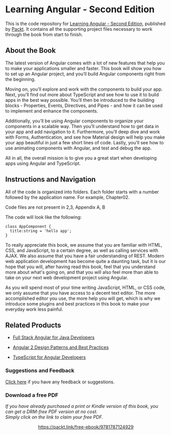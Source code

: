 # Learning Angular - Second Edition
This is the code repository for [Learning Angular - Second Edition](https://www.packtpub.com/web-development/learning-angular-second-edition?utm_source=github&utm_medium=repository&utm_campaign=9781787124929), published by [Packt](https://www.packtpub.com/?utm_source=github). It contains all the supporting project files necessary to work through the book from start to finish.
## About the Book
The latest version of Angular comes with a lot of new features that help you to make your applications smaller and faster. This book will show you how to set up an Angular project, and you’ll build Angular components right from the beginning.

Moving on, you’ll explore and work with the components to build your app. Next, you’ll find out more about TypeScript and see how to use it to build apps in the best way possible. You’ll then be introduced to the building blocks - Properties, Events, Directives, and Pipes - and how it can be used to implement and enhance the components.

Additionally, you’ll be using Angular components to organize your components in a scalable way. Then you’ll understand how to get data in your app and add navigation to it. Furthermore, you’ll deep dive and work with Forms, Authentication, and see how Material design will help you make your app beautiful in just a few short lines of code. Lastly, you’ll see how to use animating components with Angular, and test and debug the app.

All in all, the overall mission is to give you a great start when developing apps using Angular and TypeScript.
## Instructions and Navigation
All of the code is organized into folders. Each folder starts with a number followed by the application name. For example, Chapter02.

Code files are not present in 2,3, Appendix A, B

The code will look like the following:
```
class AppComponent {
  title:string = 'hello app';
}
```

To really appreciate this book, we assume that you are familiar with HTML, CSS, and JavaScript, to a certain degree, as well as calling services with AJAX. We also assume that you have a fair understanding of REST. Modern web application development has become quite a daunting task, but it is our hope that you will, after having read this book, feel that you understand more about what's going on, and that you will also feel more than able to take on your next web development project using Angular.

As you will spend most of your time writing JavaScript, HTML, or CSS code, we only assume that you have access to a decent text editor. The more accomplished editor you use, the more help you will get, which is why we introduce some plugins and best practices in this book to make your everyday work less painful.

## Related Products
* [Full Stack Angular for Java Developers](https://www.packtpub.com/web-development/full-stack-angular-java-developers?utm_source=github&utm_medium=repository&utm_campaign=9781786462909)

* [Angular 2 Design Patterns and Best Practices](https://www.packtpub.com/web-development/angular-2-design-patterns-and-best-practices?utm_source=github&utm_medium=repository&utm_campaign=9781786461728)

* [TypeScript for Angular Developers](https://www.packtpub.com/web-development/typescript-angular-developers?utm_source=github&utm_medium=repository&utm_campaign=9781786460554)

### Suggestions and Feedback
[Click here](https://docs.google.com/forms/d/e/1FAIpQLSe5qwunkGf6PUvzPirPDtuy1Du5Rlzew23UBp2S-P3wB-GcwQ/viewform) if you have any feedback or suggestions.
### Download a free PDF

 <i>If you have already purchased a print or Kindle version of this book, you can get a DRM-free PDF version at no cost.<br>Simply click on the link to claim your free PDF.</i>
<p align="center"> <a href="https://packt.link/free-ebook/9781787124929">https://packt.link/free-ebook/9781787124929 </a> </p>